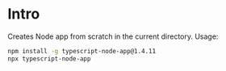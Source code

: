 # Intro

Creates Node app from scratch in the current directory. Usage:

```sh
npm install -g typescript-node-app@1.4.11
npx typescript-node-app
```
